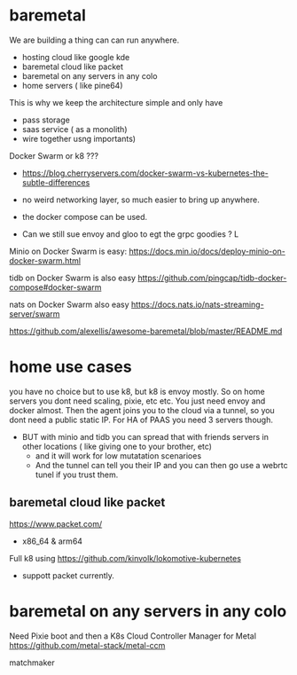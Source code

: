 # baremetal


We are building a thing can can run anywhere.
- hosting cloud like google kde
- baremetal cloud like packet
- baremetal on any servers in any colo
- home servers ( like pine64)

This is why we keep the architecture simple and only have
- pass storage
- saas service ( as a monolith)
 - wire together usng importants)


Docker Swarm or k8 ???
- https://blog.cherryservers.com/docker-swarm-vs-kubernetes-the-subtle-differences
- no weird networking layer, so much easier to bring up anywhere.
- the docker compose can be used.

- Can we still sue envoy and gloo to egt the grpc goodies ?
L

Minio on Docker Swarm is easy:
https://docs.min.io/docs/deploy-minio-on-docker-swarm.html

tidb on Docker Swarm is also easy
https://github.com/pingcap/tidb-docker-compose#docker-swarm

nats on Docker Swarm also easy
https://docs.nats.io/nats-streaming-server/swarm




https://github.com/alexellis/awesome-baremetal/blob/master/README.md

# home use cases
you have no choice but to use k8, but k8 is envoy mostly.
So on home servers you dont need scaling, pixie, etc etc. You just need envoy and docker almost.
Then the agent joins you to the cloud via a tunnel, so you dont need a public static IP.
For HA of PAAS you need 3 servers though.
- BUT with minio and tidb you can spread that with friends servers in other locations ( like giving one to your brother, etc)
	- and it will work for low mutatation scenarioes
	- And the tunnel can tell you their IP and you can then go use a webrtc tunel if you trust them.

## baremetal cloud like packet

https://www.packet.com/
- x86_64 & arm64

Full k8 using https://github.com/kinvolk/lokomotive-kubernetes
- suppott packet currently.

# baremetal on any servers in any colo

Need Pixie boot and then a K8s Cloud Controller Manager for Metal
https://github.com/metal-stack/metal-ccm

matchmaker
